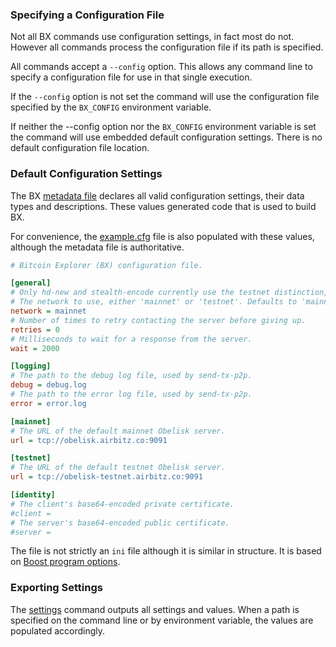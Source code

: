 ### Specifying a Configuration File
Not all BX commands use configuration settings, in fact most do not. However all commands process the configuration file if its path is specified.

All commands accept a `--config` option. This allows any command line to specify a configuration file for use in that single execution.

If the `--config` option is not set the command will use the configuration file specified by the `BX_CONFIG` environment variable.

If neither the --config option nor the `BX_CONFIG` environment variable is set the command will use embedded default configuration settings. There is no default configuration file location.
### Default Configuration Settings
The BX [metadata file](https://github.com/libbitcoin/libbitcoin-explorer/blob/version2/model/generate.xml) declares all valid configuration settings, their data types and descriptions. These values generated code that is used to build BX.

For convenience, the [example.cfg](https://github.com/libbitcoin/libbitcoin-explorer/blob/version2/example.cfg) file is also populated with these values, although the metadata file is authoritative.
```ini
# Bitcoin Explorer (BX) configuration file.

[general]
# Only hd-new and stealth-encode currently use the testnet distinction, apart from swapping servers.
# The network to use, either 'mainnet' or 'testnet'. Defaults to 'mainnet'.
network = mainnet
# Number of times to retry contacting the server before giving up.
retries = 0
# Milliseconds to wait for a response from the server.
wait = 2000

[logging]
# The path to the debug log file, used by send-tx-p2p.
debug = debug.log
# The path to the error log file, used by send-tx-p2p.
error = error.log

[mainnet]
# The URL of the default mainnet Obelisk server.
url = tcp://obelisk.airbitz.co:9091

[testnet]
# The URL of the default testnet Obelisk server.
url = tcp://obelisk-testnet.airbitz.co:9091

[identity]
# The client's base64-encoded private certificate.
#client = 
# The server's base64-encoded public certificate.
#server = 
```

The file is not strictly an `ini` file although it is similar in structure. It is based on [Boost program options](http://www.boost.org/doc/libs/1_56_0/doc/html/program_options/overview.html#idp344521728).
### Exporting Settings
The [settings](bx-settings) command outputs all settings and values. When a path is specified on the command line or by environment variable, the values are populated accordingly.